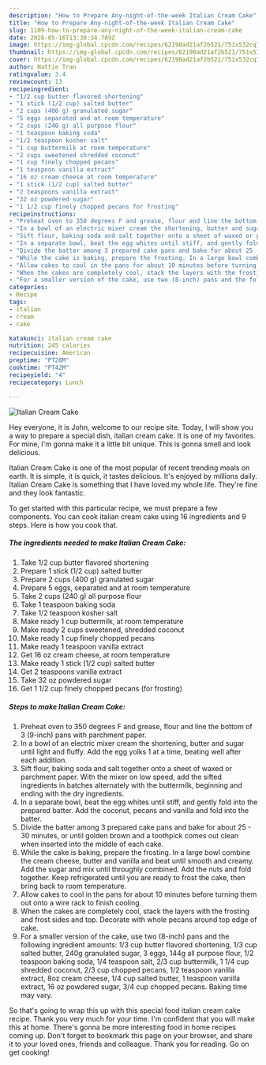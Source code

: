```yaml
---
description: "How to Prepare Any-night-of-the-week Italian Cream Cake"
title: "How to Prepare Any-night-of-the-week Italian Cream Cake"
slug: 1109-how-to-prepare-any-night-of-the-week-italian-cream-cake
date: 2020-05-16T13:38:34.789Z
image: https://img-global.cpcdn.com/recipes/62190ad21af2b521/751x532cq70/italian-cream-cake-recipe-main-photo.jpg
thumbnail: https://img-global.cpcdn.com/recipes/62190ad21af2b521/751x532cq70/italian-cream-cake-recipe-main-photo.jpg
cover: https://img-global.cpcdn.com/recipes/62190ad21af2b521/751x532cq70/italian-cream-cake-recipe-main-photo.jpg
author: Hattie Tran
ratingvalue: 3.4
reviewcount: 13
recipeingredient:
- "1/2 cup butter flavored shortening"
- "1 stick (1/2 cup) salted butter"
- "2 cups (400 g) granulated sugar"
- "5 eggs separated and at room temperature"
- "2 cups (240 g) all purpose flour"
- "1 teaspoon baking soda"
- "1/2 teaspoon kosher salt"
- "1 cup buttermilk at room temperature"
- "2 cups sweetened shredded coconut"
- "1 cup finely chopped pecans"
- "1 teaspoon vanilla extract"
- "16 oz cream cheese at room temperature"
- "1 stick (1/2 cup) salted butter"
- "2 teaspoons vanilla extract"
- "32 oz powdered sugar"
- "1 1/2 cup finely chopped pecans for frosting"
recipeinstructions:
- "Preheat oven to 350 degrees F and grease, flour and line the bottom of 3 (9-inch) pans with parchment paper."
- "In a bowl of an electric mixer cream the shortening, butter and sugar until light and fluffy. Add the egg yolks 1 at a time, beating well after each addition."
- "Sift flour, baking soda and salt together onto a sheet of waxed or parchment paper. With the mixer on low speed, add the sifted ingredients in batches alternately with the buttermilk, beginning and ending with the dry ingredients."
- "In a separate bowl, beat the egg whites until stiff, and gently fold into the prepared batter. Add the coconut, pecans and vanilla and fold into the batter."
- "Divide the batter among 3 prepared cake pans and bake for about 25 - 30 minutes, or until golden brown and a toothpick comes out clean when inserted into the middle of each cake."
- "While the cake is baking, prepare the frosting. In a large bowl combine the cream cheese, butter and vanilla and beat until smooth and creamy. Add the sugar and mix until throughly combined. Add the nuts and fold together. Keep refrigerated until you are ready to frost the cake, then bring back to room temperature."
- "Allow cakes to cool in the pans for about 10 minutes before turning them out onto a wire rack to finish cooling."
- "When the cakes are completely cool, stack the layers with the frosting and frost sides and top. Decorate with whole pecans around top edge of cake."
- "For a smaller version of the cake, use two (8-inch) pans and the following ingredient amounts: 1/3 cup butter flavored shortening, 1/3 cup salted butter, 240g granulated sugar, 3 eggs, 144g all purpose flour, 1/2 teaspoon baking soda, 1/4 teaspoon salt, 2/3 cup buttermilk, 1 1/4 cup shredded coconut, 2/3 cup chopped pecans, 1/2 teaspoon vanilla extract, 8oz cream cheese, 1/4 cup salted butter, 1 teaspoon vanilla extract, 16 oz powdered sugar, 3/4 cup chopped pecans. Baking time may vary."
categories:
- Recipe
tags:
- italian
- cream
- cake

katakunci: italian cream cake 
nutrition: 245 calories
recipecuisine: American
preptime: "PT28M"
cooktime: "PT42M"
recipeyield: "4"
recipecategory: Lunch

---
```



![Italian Cream Cake](https://img-global.cpcdn.com/recipes/62190ad21af2b521/751x532cq70/italian-cream-cake-recipe-main-photo.jpg)

Hey everyone, it is John, welcome to our recipe site. Today, I will show you a way to prepare a special dish, italian cream cake. It is one of my favorites. For mine, I'm gonna make it a little bit unique. This is gonna smell and look delicious.



Italian Cream Cake is one of the most popular of recent trending meals on earth. It is simple, it is quick, it tastes delicious. It's enjoyed by millions daily. Italian Cream Cake is something that I have loved my whole life. They're fine and they look fantastic.


To get started with this particular recipe, we must prepare a few components. You can cook italian cream cake using 16 ingredients and 9 steps. Here is how you cook that.

<!--inarticleads1-->

##### The ingredients needed to make Italian Cream Cake:

1. Take 1/2 cup butter flavored shortening
1. Prepare 1 stick (1/2 cup) salted butter
1. Prepare 2 cups (400 g) granulated sugar
1. Prepare 5 eggs, separated and at room temperature
1. Take 2 cups (240 g) all purpose flour
1. Take 1 teaspoon baking soda
1. Take 1/2 teaspoon kosher salt
1. Make ready 1 cup buttermilk, at room temperature
1. Make ready 2 cups sweetened, shredded coconut
1. Make ready 1 cup finely chopped pecans
1. Make ready 1 teaspoon vanilla extract
1. Get 16 oz cream cheese, at room temperature
1. Make ready 1 stick (1/2 cup) salted butter
1. Get 2 teaspoons vanilla extract
1. Take 32 oz powdered sugar
1. Get 1 1/2 cup finely chopped pecans (for frosting)




<!--inarticleads2-->

##### Steps to make Italian Cream Cake:

1. Preheat oven to 350 degrees F and grease, flour and line the bottom of 3 (9-inch) pans with parchment paper.
1. In a bowl of an electric mixer cream the shortening, butter and sugar until light and fluffy. Add the egg yolks 1 at a time, beating well after each addition.
1. Sift flour, baking soda and salt together onto a sheet of waxed or parchment paper. With the mixer on low speed, add the sifted ingredients in batches alternately with the buttermilk, beginning and ending with the dry ingredients.
1. In a separate bowl, beat the egg whites until stiff, and gently fold into the prepared batter. Add the coconut, pecans and vanilla and fold into the batter.
1. Divide the batter among 3 prepared cake pans and bake for about 25 - 30 minutes, or until golden brown and a toothpick comes out clean when inserted into the middle of each cake.
1. While the cake is baking, prepare the frosting. In a large bowl combine the cream cheese, butter and vanilla and beat until smooth and creamy. Add the sugar and mix until throughly combined. Add the nuts and fold together. Keep refrigerated until you are ready to frost the cake, then bring back to room temperature.
1. Allow cakes to cool in the pans for about 10 minutes before turning them out onto a wire rack to finish cooling.
1. When the cakes are completely cool, stack the layers with the frosting and frost sides and top. Decorate with whole pecans around top edge of cake.
1. For a smaller version of the cake, use two (8-inch) pans and the following ingredient amounts: 1/3 cup butter flavored shortening, 1/3 cup salted butter, 240g granulated sugar, 3 eggs, 144g all purpose flour, 1/2 teaspoon baking soda, 1/4 teaspoon salt, 2/3 cup buttermilk, 1 1/4 cup shredded coconut, 2/3 cup chopped pecans, 1/2 teaspoon vanilla extract, 8oz cream cheese, 1/4 cup salted butter, 1 teaspoon vanilla extract, 16 oz powdered sugar, 3/4 cup chopped pecans. Baking time may vary.




So that's going to wrap this up with this special food italian cream cake recipe. Thank you very much for your time. I'm confident that you will make this at home. There's gonna be more interesting food in home recipes coming up. Don't forget to bookmark this page on your browser, and share it to your loved ones, friends and colleague. Thank you for reading. Go on get cooking!
